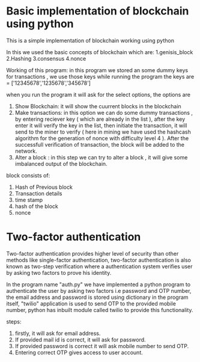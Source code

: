 # Basic implementation of blockchain using python
This is a simple implementation of blockchain working using python 

In this we used the basic concepts of blockchain which are:
1.genisis_block
2.Hashing
3.consensus
4.nonce

Working of this program:
in this program we stored an some dummy keys for transactions , we use those keys while running the program
the keys are = ['12345678','1235678','345678']

when you run the program it will ask for the select options,
the options are 
1. Show Blockchain:
    it will show the cuurrent blocks in the blockchain
2. Make transactions: 
    in this option we can do some dummy transactions , by entering reciever key ( which are already in the list ), after the key enter it will verify the key in the list, then initiate the transaction, it will send to the miner to verify ( here in mining we have used the hashcash algorithm for the generation of nonce with difficulty level 4 ). After the successfull verification of transaction, the block will be added to the network.
3. Alter a block :
    in this step we can try to alter a block , it will give some imbalanced output of the blockchain.

block consists of:
1. Hash of Previous block 
2. Transaction details
3. time stamp
4. hash of the block
5. nonce


# Two-factor authentication
  Two-factor authentication provides higher level of security than other methods like single-factor authentication, two-factor authentication is also known as two-step verification where a authentication system verifies user by asking
two factors to prove his identity.

In the program name "auth.py" we have implemented a python program to authenticate the user by asking two factors i.e password and OTP number, the email address and password is stored using dictionary in the program itself, "twilio"
application is used to send OTP to the provided mobile number, python has inbuilt module called twilio to provide this functionality.

steps:
1) firstly, it will ask for email address.
2) If provided mail id is correct, it will ask for password.
3) If provided password is correct it will ask mobile number to send OTP.
4) Entering correct OTP gives access to user account.
